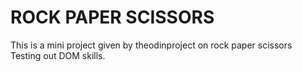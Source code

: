 # ROCK PAPER SCISSORS

This is a mini project given by theodinproject on rock paper scissors \
Testing out DOM skills.